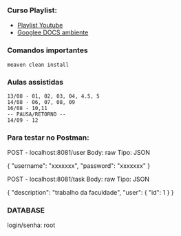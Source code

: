 ### Curso Playlist:

 - [Playlist Youtube](https://www.youtube.com/playlist?list=PLiXotHlANc8ptwP6wajo73OZo9Nh5i597)
 - [Googlee DOCS ambiente](https://docs.google.com/document/d/1EG142xCuYRWCi8jPswfEQcIe_nsnBKq60mCKUD5QAXg/edit)

### Comandos importantes

```
meaven clean install 
```

### Aulas assistidas

```
13/08 - 01, 02, 03, 04, 4.5, 5
14/08 - 06, 07, 08, 09
16/08 - 10,11
-- PAUSA/RETORNO --
14/09 - 12
```

### Para testar no Postman:

POST - localhost:8081/user 
Body: raw
Tipo: JSON

{
    "username": "xxxxxxx",
    "password": "xxxxxxx"
}

POST - localhost:8081/task 
Body: raw
Tipo: JSON

{
    "description": "trabalho da faculdade",
    "user": {
        "id": 1
    }
}

### DATABASE
login/senha: root